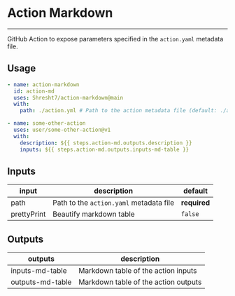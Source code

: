 # Action Markdown
-----------------

GitHub Action to expose parameters specified in the `action.yaml` metadata file.

## Usage

```yaml
- name: action-markdown
  id: action-md
  uses: Shresht7/action-markdown@main
  with:
    path: ./action.yml # Path to the action metadata file (default: ./action.yaml)

- name: some-other-action
  uses: user/some-other-action@v1
  with:
    description: ${{ steps.action-md.outputs.description }}
    inputs: ${{ steps.action-md.outputs.inputs-md-table }}
```

## Inputs

<!-- slot: inputs -->


| input | description | default |
| ----- | ----------- | ------- |
| path | Path to the `action.yaml` metadata file | **required** |
| prettyPrint | Beautify markdown table | `false` |


<!-- /slot -->

## Outputs

<!-- slot: outputs -->


| outputs | description |
| ------- | ----------- |
| inputs-md-table | Markdown table of the action inputs |
| outputs-md-table | Markdown table of the action outputs |


<!-- /slot -->